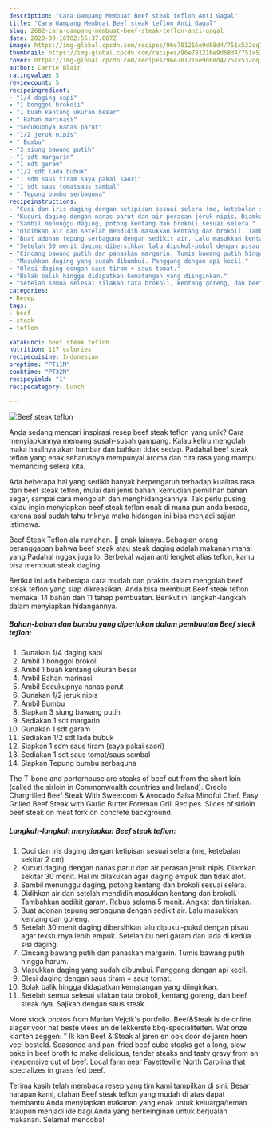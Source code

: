 ```yaml
---
description: "Cara Gampang Membuat Beef steak teflon Anti Gagal"
title: "Cara Gampang Membuat Beef steak teflon Anti Gagal"
slug: 2682-cara-gampang-membuat-beef-steak-teflon-anti-gagal
date: 2020-09-16T02:55:37.007Z
image: https://img-global.cpcdn.com/recipes/96e781216e9d68d4/751x532cq70/beef-steak-teflon-foto-resep-utama.jpg
thumbnail: https://img-global.cpcdn.com/recipes/96e781216e9d68d4/751x532cq70/beef-steak-teflon-foto-resep-utama.jpg
cover: https://img-global.cpcdn.com/recipes/96e781216e9d68d4/751x532cq70/beef-steak-teflon-foto-resep-utama.jpg
author: Carrie Blair
ratingvalue: 5
reviewcount: 5
recipeingredient:
- "1/4 daging sapi"
- "1 bonggol brokoli"
- "1 buah kentang ukuran besar"
- " Bahan marinasi"
- "Secukupnya nanas parut"
- "1/2 jeruk nipis"
- " Bumbu"
- "3 siung bawang putih"
- "1 sdt margarin"
- "1 sdt garam"
- "1/2 sdt lada bubuk"
- "1 sdm saus tiram saya pakai saori"
- "1 sdt saus tomatsaus sambal"
- " Tepung bumbu serbaguna"
recipeinstructions:
- "Cuci dan iris daging dengan ketipisan sesuai selera (me, ketebalan sekitar 2 cm)."
- "Kucuri daging dengan nanas parut dan air perasan jeruk nipis. Diamkan sekitar 30 menit. Hal ini dilakukan agar daging empuk dan tidak alot."
- "Sambil menunggu daging, potong kentang dan brokoli sesuai selera."
- "Didihkan air dan setelah mendidih masukkan kentang dan brokoli. Tambahkan sedikit garam. Rebus selama 5 menit. Angkat dan tiriskan."
- "Buat adonan tepung serbaguna dengan sedikit air. Lalu masukkan kentang dan goreng."
- "Setelah 30 menit daging dibersihkan lalu dipukul-pukul dengan pisau agar teksturnya lebih empuk. Setelah itu beri garam dan lada di kedua sisi daging."
- "Cincang bawang putih dan panaskan margarin. Tumis bawang putih hingga harum."
- "Masukkan daging yang sudah dibumbui. Panggang dengan api kecil."
- "Olesi daging dengan saus tiram + saus tomat."
- "Bolak balik hingga didapatkan kematangan yang diinginkan."
- "Setelah semua selesai silakan tata brokoli, kentang goreng, dan beef steak nya. Sajikan dengan saus steak."
categories:
- Resep
tags:
- beef
- steak
- teflon

katakunci: beef steak teflon 
nutrition: 117 calories
recipecuisine: Indonesian
preptime: "PT11M"
cooktime: "PT32M"
recipeyield: "1"
recipecategory: Lunch

---
```



![Beef steak teflon](https://img-global.cpcdn.com/recipes/96e781216e9d68d4/751x532cq70/beef-steak-teflon-foto-resep-utama.jpg)

Anda sedang mencari inspirasi resep beef steak teflon yang unik? Cara menyiapkannya memang susah-susah gampang. Kalau keliru mengolah maka hasilnya akan hambar dan bahkan tidak sedap. Padahal beef steak teflon yang enak seharusnya mempunyai aroma dan cita rasa yang mampu memancing selera kita.

Ada beberapa hal yang sedikit banyak berpengaruh terhadap kualitas rasa dari beef steak teflon, mulai dari jenis bahan, kemudian pemilihan bahan segar, sampai cara mengolah dan menghidangkannya. Tak perlu pusing kalau ingin menyiapkan beef steak teflon enak di mana pun anda berada, karena asal sudah tahu triknya maka hidangan ini bisa menjadi sajian istimewa.

Beef Steak Teflon ala rumahan. 🐄 enak lainnya. Sebagian orang beranggapan bahwa beef steak atau steak daging adalah makanan mahal yang Padahal nggak juga lo. Berbekal wajan anti lengket alias teflon, kamu bisa membuat steak daging.


Berikut ini ada beberapa cara mudah dan praktis dalam mengolah beef steak teflon yang siap dikreasikan. Anda bisa membuat Beef steak teflon memakai 14 bahan dan 11 tahap pembuatan. Berikut ini langkah-langkah dalam menyiapkan hidangannya.

<!--inarticleads1-->

##### Bahan-bahan dan bumbu yang diperlukan dalam pembuatan Beef steak teflon:

1. Gunakan 1/4 daging sapi
1. Ambil 1 bonggol brokoli
1. Ambil 1 buah kentang ukuran besar
1. Ambil  Bahan marinasi
1. Ambil Secukupnya nanas parut
1. Gunakan 1/2 jeruk nipis
1. Ambil  Bumbu
1. Siapkan 3 siung bawang putih
1. Sediakan 1 sdt margarin
1. Gunakan 1 sdt garam
1. Sediakan 1/2 sdt lada bubuk
1. Siapkan 1 sdm saus tiram (saya pakai saori)
1. Sediakan 1 sdt saus tomat/saus sambal
1. Siapkan  Tepung bumbu serbaguna


The T-bone and porterhouse are steaks of beef cut from the short loin (called the sirloin in Commonwealth countries and Ireland). Creole Chargrilled Beef Steak With Sweetcorn &amp; Avocado Salsa Mindful Chef. Easy Grilled Beef Steak with Garlic Butter Foreman Grill Recipes. Slices of sirloin beef steak on meat fork on concrete background. 

<!--inarticleads2-->

##### Langkah-langkah menyiapkan Beef steak teflon:

1. Cuci dan iris daging dengan ketipisan sesuai selera (me, ketebalan sekitar 2 cm).
1. Kucuri daging dengan nanas parut dan air perasan jeruk nipis. Diamkan sekitar 30 menit. Hal ini dilakukan agar daging empuk dan tidak alot.
1. Sambil menunggu daging, potong kentang dan brokoli sesuai selera.
1. Didihkan air dan setelah mendidih masukkan kentang dan brokoli. Tambahkan sedikit garam. Rebus selama 5 menit. Angkat dan tiriskan.
1. Buat adonan tepung serbaguna dengan sedikit air. Lalu masukkan kentang dan goreng.
1. Setelah 30 menit daging dibersihkan lalu dipukul-pukul dengan pisau agar teksturnya lebih empuk. Setelah itu beri garam dan lada di kedua sisi daging.
1. Cincang bawang putih dan panaskan margarin. Tumis bawang putih hingga harum.
1. Masukkan daging yang sudah dibumbui. Panggang dengan api kecil.
1. Olesi daging dengan saus tiram + saus tomat.
1. Bolak balik hingga didapatkan kematangan yang diinginkan.
1. Setelah semua selesai silakan tata brokoli, kentang goreng, dan beef steak nya. Sajikan dengan saus steak.


More stock photos from Marian Vejcik&#39;s portfolio. Beef&amp;Steak is de online slager voor het beste vlees en de lekkerste bbq-specialiteiten. Wat onze klanten zeggen: &#34; Ik ken Beef &amp; Steak al jaren en ook door de jaren heen veel besteld. Seasoned and pan-fried beef cube steaks get a long, slow bake in beef broth to make delicious, tender steaks and tasty gravy from an inexpensive cut of beef. Local farm near Fayetteville North Carolina that specializes in grass fed beef. 

Terima kasih telah membaca resep yang tim kami tampilkan di sini. Besar harapan kami, olahan Beef steak teflon yang mudah di atas dapat membantu Anda menyiapkan makanan yang enak untuk keluarga/teman ataupun menjadi ide bagi Anda yang berkeinginan untuk berjualan makanan. Selamat mencoba!
